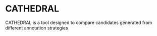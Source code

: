 # CATHEDRAL
 CATHEDRAL is a tool designed to compare candidates generated from different annotation strategies
